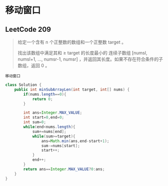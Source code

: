 # 移动窗口

## LeetCode 209

>给定一个含有 n 个正整数的数组和一个正整数 target 。
>
>找出该数组中满足其和 ≥ target 的长度最小的 连续子数组 [numsl, numsl+1, ..., numsr-1, numsr] ，并返回其长度。如果不存在符合条件的子数组，返回 0 。

`移动窗口`

```java
class Solution {
    public int minSubArrayLen(int target, int[] nums) {
        if(nums.length==0){
            return 0;
        }

        int ans=Integer.MAX_VALUE;
        int start=0,end=0;
        int sum=0;
        while(end<nums.length){
            sum+=nums[end];
            while(sum>=target){
                ans=Math.min(ans,end-start+1);
                sum-=nums[start];
                start++;
            }
            end++;
        }
        return ans==Integer.MAX_VALUE?0:ans;
    }
}
```



